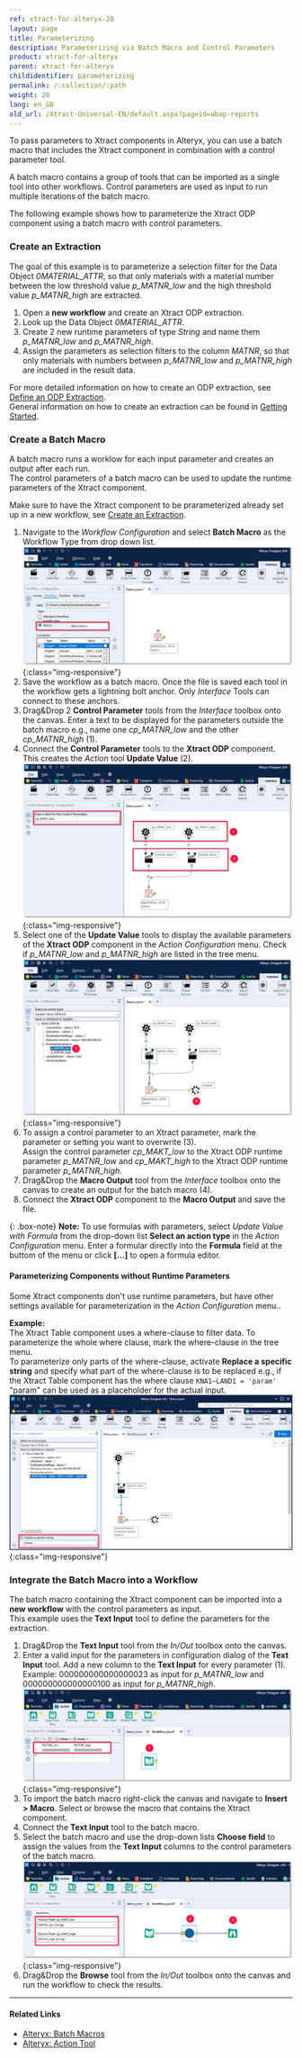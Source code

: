 ```yaml
---
ref: xtract-for-alteryx-20
layout: page
title: Parameterizing
description: Parameterizing via Batch Macro and Control Parameters
product: xtract-for-alteryx
parent: xtract-for-alteryx
childidentifier: parameterizing
permalink: /:collection/:path
weight: 20
lang: en_GB
old_url: /Xtract-Universal-EN/default.aspx?pageid=abap-reports
---
```


To pass parameters to Xtract components in Alteryx, you can use a batch macro that includes the Xtract component in combination with a control parameter tool. 
 
A batch macro contains a group of tools that can be imported as a single tool into other workflows. 
Control parameters are used as input to run multiple iterations of the batch macro.

The following example shows how to parameterize the Xtract ODP component using a batch macro with control parameters.

### Create an Extraction
The goal of this example is to parameterize a selection filter for the Data Object *0MATERIAL_ATTR*, so that only materials with a material number between the low threshold value *p_MATNR_low* and the high threshold value *p_MATNR_high* are extracted. 

1. Open a **new workflow** and create an Xtract ODP extraction. 
2. Look up the Data Object *0MATERIAL_ATTR*.
3. Create 2 new runtime parameters of type *String* and name them *p_MATNR_low* and *p_MATNR_high*. 
4. Assign the parameters as selection filters to the column *MATNR*, so that only materials with numbers between *p_MATNR_low* and *p_MATNR_high* are included in the result data.

For more detailed information on how to create an ODP extraction, see [Define an ODP Extraction](./odp/odp-define).<br>
General information on how to create an extraction can be found in [Getting Started](./getting-started).

### Create a Batch Macro

A batch macro runs a worklow for each input parameter and creates an output after each run.<br>
The control parameters of a batch macro can be used to update the runtime parameters of the Xtract component.

Make sure to have the Xtract component to be prarameterized already set up in a new workflow, see [Create an Extraction](#create-an-extraction).

1. Navigate to the *Workflow Configuration* and select **Batch Macro** as the Workflow Type from drop down list.<br>
![BatchMacro](/img/content/xfa/batchmakro.png){:class="img-responsive"}
2. Save the workflow as a batch macro. Once the file is saved each tool in the workflow gets a lightning bolt anchor. Only *Interface* Tools can connect to these anchors.
3. Drag&Drop 2 **Control Parameter** tools from the *Interface* toolbox onto the canvas. Enter a text to be displayed for the parameters outside the batch macro e.g., name one *cp_MATNR_low* and the other *cp_MATNR_high* (1).
4. Connect the **Control Parameter** tools to the **Xtract ODP** component. This creates the *Action* tool **Update Value** (2).<br>
![Workflow-Sequence](/img/content/xfa/workflow-sequence.png){:class="img-responsive"}
5. Select one of the **Update Value** tools to display the available parameters of the **Xtract ODP** component in the *Action Configuration* menu.
Check if *p_MATNR_low*  and *p_MATNR_high* are listed in the tree menu. <br>
![Workflow-Sequence2](/img/content/xfa/workflow-sequence2.png){:class="img-responsive"}
6. To assign a control parameter to an Xtract parameter, mark the parameter or setting you want to overwrite (3). <br>
Assign the control parameter *cp_MAKT_low* to the Xtract ODP runtime parameter *p_MATNR_low* and *cp_MAKT_high* to the Xtract ODP runtime parameter *p_MATNR_high*.
7. Drag&Drop the **Macro Output** tool from the *Interface* toolbox onto the canvas to create an output for the batch macro (4). 
8. Connect the **Xtract ODP** component to the **Macro Output** and save the file.

{: .box-note}
**Note:** To use formulas with parameters, select *Update Value with Formula* from the drop-down list **Select an action type** in the *Action Configuration* menu.
Enter a formular directly into the **Formula** field at the buttom of the menu or click **[...]** to open a formula editor.

#### Parameterizing Components without Runtime Parameters

Some Xtract components don't use runtime parameters, but have other settings available for parameterization in the *Action Configuration* menu..

**Example:** <br>
The Xtract Table component uses a where-clause to filter data. To parameterize the whole where clause, mark the where-clause in the tree menu.<br>
To parameterize only parts of the where-clause, activate **Replace a specific string** and specify what part of the where-clause is to be replaced e.g., if the Xtract Table component has the where clause `KNA1~LAND1 = 'param'` "param" can be used as a placeholder for the actual input.
![where-clause-parameter](/img/content/xfa/table-where-parameterize.png){:class="img-responsive"}


### Integrate the Batch Macro into a Workflow

The batch macro containing the Xtract component can be imported into a **new workflow** with the control parameters as input.<br>
This example uses the **Text Input** tool to define the parameters for the extraction.

1. Drag&Drop the **Text Input** tool from the *In/Out* toolbox onto the canvas.
2. Enter a valid input for the parameters in configuration dialog of the **Text Input** tool. Add a new column to the **Text Input** for every parameter (1). Example: 000000000000000023 as input for *p_MATNR_low* and 000000000000000100 as input for *p_MATNR_high*. <br>
![Input-Text](/img/content/xfa/input-text.png){:class="img-responsive"}
3. To import the batch macro right-click the canvas and navigate to **Insert > Macro**. Select or browse the macro that contains the Xtract component.<br>
4. Connect the **Text Input** tool to the batch macro.
5. Select the batch macro and use the drop-down lists **Choose field** to assign the values from the **Text Input** columns to the control parameters of the batch macro.<br>
![Import-Macro](/img/content/xfa/importmacro.png){:class="img-responsive"}
6. Drag&Drop the **Browse** tool from the *In/Out* toolbox onto the canvas and run the workflow to check the results.<br>


****
#### Related Links
- [Alteryx: Batch Macros](http://downloads.alteryx.com/betawh_xnext/BatchMacro.htm)
- [Alteryx: Action Tool](http://downloads.alteryx.com/betawh_xnext/Action.htm)